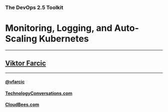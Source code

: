 <!--
gcloud container clusters create devops25 --region us-east1 --machine-type n1-standard-1 --enable-autoscaling --num-nodes 1 --max-nodes 3 --min-nodes 1

kubectl create clusterrolebinding cluster-admin-binding --clusterrole cluster-admin --user $(gcloud config get-value account)

kubectl apply -f https://raw.githubusercontent.com/kubernetes/ingress-nginx/master/deploy/mandatory.yaml

kubectl apply -f https://raw.githubusercontent.com/kubernetes/ingress-nginx/master/deploy/provider/cloud-generic.yaml

kubectl create -f https://raw.githubusercontent.com/vfarcic/k8s-specs/master/helm/tiller-rbac.yml --record --save-config

helm init --service-account tiller

kubectl -n kube-system rollout status deploy tiller-deploy

export LB_IP=$(kubectl -n ingress-nginx get svc ingress-nginx -o jsonpath="{.status.loadBalancer.ingress[0].ip}")

echo $LB_IP

PROM_ADDR=mon.$LB_IP.nip.io

AM_ADDR=alertmanager.$LB_IP.nip.io

helm upgrade -i prometheus stable/prometheus --namespace metrics --version 7.1.3 --set server.ingress.hosts={$PROM_ADDR} --set alertmanager.ingress.hosts={$AM_ADDR} -f mon/prom-values.yml --wait
-->
### The DevOps 2.5 Toolkit

# Monitoring, Logging, and Auto-Scaling Kubernetes

---

## [Viktor Farcic](http://technologyconversations.com/about/)

---

#### [@vfarcic](https://twitter.com/vfarcic)

#### [TechnologyConversations.com](http://technologyconversations.com)

#### [CloudBees.com](https://www.cloudbees.com)
    